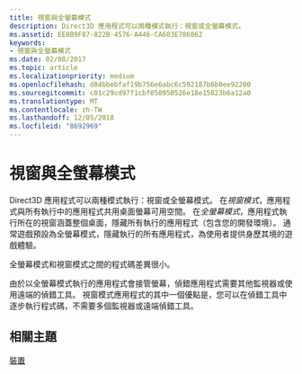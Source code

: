 ```yaml
---
title: 視窗與全螢幕模式
description: Direct3D 應用程式可以兩種模式執行：視窗或全螢幕模式。
ms.assetid: EE8B9F87-822B-4576-A446-CA603E786862
keywords:
- 視窗與全螢幕模式
ms.date: 02/08/2017
ms.topic: article
ms.localizationpriority: medium
ms.openlocfilehash: d84bbebfaf19b756e6abc6c592187b6b0ee92200
ms.sourcegitcommit: c01c29cd97f1cbf050950526e18e15823b6a12a0
ms.translationtype: MT
ms.contentlocale: zh-TW
ms.lasthandoff: 12/05/2018
ms.locfileid: "8692969"
---
```

# <a name="span-iddirect3dconceptswindowedvsfull-screenmodespanwindowed-vs-full-screen-mode"></a><span id="direct3dconcepts.windowed_vs__full-screen_mode"></span>視窗與全螢幕模式


Direct3D 應用程式可以兩種模式執行：視窗或全螢幕模式。 在*視窗模式*，應用程式與所有執行中的應用程式共用桌面螢幕可用空間。 在*全螢幕模式*，應用程式執行所在的視窗涵蓋整個桌面，隱藏所有執行的應用程式（包含您的開發環境）。 通常遊戲預設為全螢幕模式，隱藏執行的所有應用程式，為使用者提供身歷其境的遊戲體驗。

全螢幕模式和視窗模式之間的程式碼差異很小。

由於以全螢幕模式執行的應用程式會接管螢幕，偵錯應用程式需要其他監視器或使用遠端的偵錯工具。 視窗模式應用程式的其中一個優點是，您可以在偵錯工具中逐步執行程式碼，不需要多個監視器或遠端偵錯工具。

## <a name="span-idrelated-topicsspanrelated-topics"></a><span id="related-topics"></span>相關主題


[裝置](devices.md)

 

 




